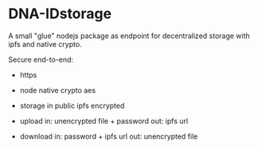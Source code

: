 # DNA-IDstorage
A small "glue" nodejs package as endpoint for decentralized storage with ipfs and native crypto.

Secure end-to-end:
- https
- node native crypto aes 
- storage in public ipfs encrypted

- upload
in: unencrypted file + password
out: ipfs url
- download
in: password + ipfs url
out: unencrypted file
